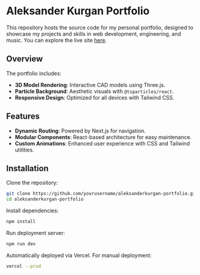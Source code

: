 # Aleksander Kurgan Portfolio

This repository hosts the source code for my personal portfolio, designed to showcase my projects and skills in web development, engineering, and music. You can explore the live site [here](https://aleksanderkurgan.vercel.app/).

## Overview

The portfolio includes:

- **3D Model Rendering**: Interactive CAD models using Three.js.
- **Particle Background**: Aesthetic visuals with `@tsparticles/react`.
- **Responsive Design**: Optimized for all devices with Tailwind CSS.

## Features

- **Dynamic Routing**: Powered by Next.js for navigation.
- **Modular Components**: React-based architecture for easy maintenance.
- **Custom Animations**: Enhanced user experience with CSS and Tailwind utilities.

## Installation

Clone the repository:

```bash
git clone https://github.com/yourusername/aleksanderkurgan-portfolio.git
cd aleksanderkurgan-portfolio
```

Install dependencies:
```bash
npm install
```

Run deployment server:
```bash
npm run dev
```

Automatically deployed via Vercel. For manual deployment:
```bash
vercel --prod
```
